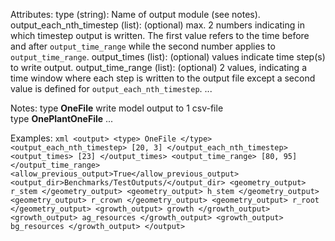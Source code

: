 
Attributes:
    type (string): Name of output module (see notes).
    output_each_nth_timestep (list): (optional) max. 2 numbers indicating in which timestep output is written. The first value refers to the time before and after ``output_time_range`` while the second number applies to `output_time_range`.
    output_times (list): (optional) values indicate time step(s) to write output.
    output_time_range (list): (optional) 2 values, indicating a time window where each step is written to the output file except a second value is defined for ``output_each_nth_timestep``.
    ...

Notes:
    type **OneFile** write model output to 1 csv-file  
    type **OnePlantOneFile**  ...

Examples:
    ````xml
    <output>
        <type> OneFile </type>
        <output_each_nth_timestep> [20, 3] </output_each_nth_timestep>
        <output_times> [23] </output_times>
        <output_time_range> [80, 95] </output_time_range>
        <allow_previous_output>True</allow_previous_output>
        <output_dir>Benchmarks/TestOutputs/</output_dir>
        <geometry_output> r_stem </geometry_output>
        <geometry_output> h_stem </geometry_output>
        <geometry_output> r_crown </geometry_output>
        <geometry_output> r_root </geometry_output>
        <growth_output> growth </growth_output>
        <growth_output> ag_resources </growth_output>
        <growth_output> bg_resources </growth_output>
    </output>
    ````